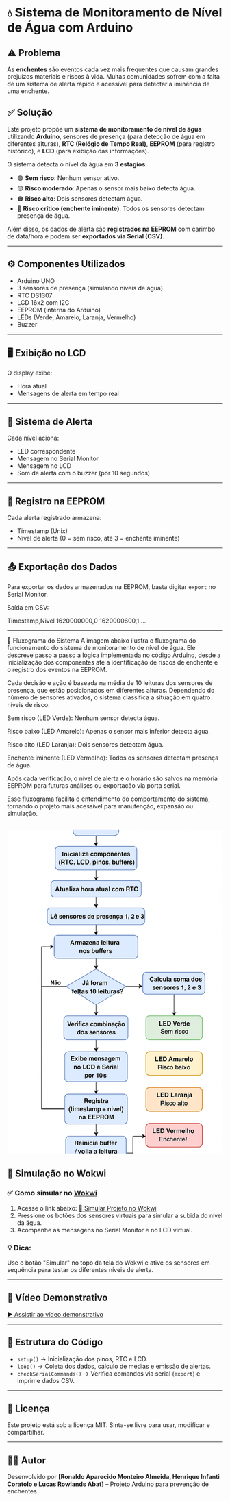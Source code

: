 # 💧 Sistema de Monitoramento de Nível de Água com Arduino

## ⚠️ Problema

As **enchentes** são eventos cada vez mais frequentes que causam grandes prejuízos materiais e riscos à vida. Muitas comunidades sofrem com a falta de um sistema de alerta rápido e acessível para detectar a iminência de uma enchente.

## ✅ Solução

Este projeto propõe um **sistema de monitoramento de nível de água** utilizando **Arduino**, sensores de presença (para detecção de água em diferentes alturas), **RTC (Relógio de Tempo Real)**, **EEPROM** (para registro histórico), e **LCD** (para exibição das informações).

O sistema detecta o nível da água em **3 estágios**:
- 🟢 **Sem risco**: Nenhum sensor ativo.
- 🟡 **Risco moderado**: Apenas o sensor mais baixo detecta água.
- 🟠 **Risco alto**: Dois sensores detectam água.
- 🔴 **Risco crítico (enchente iminente)**: Todos os sensores detectam presença de água.

Além disso, os dados de alerta são **registrados na EEPROM** com carimbo de data/hora e podem ser **exportados via Serial (CSV)**.

---

## ⚙️ Componentes Utilizados

- Arduino UNO
- 3 sensores de presença (simulando níveis de água)
- RTC DS1307
- LCD 16x2 com I2C
- EEPROM (interna do Arduino)
- LEDs (Verde, Amarelo, Laranja, Vermelho)
- Buzzer

---

## 🖥️ Exibição no LCD

O display exibe:
- Hora atual
- Mensagens de alerta em tempo real

---

## 🔔 Sistema de Alerta

Cada nível aciona:
- LED correspondente
- Mensagem no Serial Monitor
- Mensagem no LCD
- Som de alerta com o buzzer (por 10 segundos)

---

## 💾 Registro na EEPROM

Cada alerta registrado armazena:
- Timestamp (Unix)
- Nível de alerta (0 = sem risco, até 3 = enchente iminente)

---

## 📤 Exportação dos Dados

Para exportar os dados armazenados na EEPROM, basta digitar `export` no Serial Monitor.

Saída em CSV:

Timestamp,Nivel
1620000000,0
1620000600,1
...


---
🔄 Fluxograma do Sistema
A imagem abaixo ilustra o fluxograma do funcionamento do sistema de monitoramento de nível de água. Ele descreve passo a passo a lógica implementada no código Arduino, desde a inicialização dos componentes até a identificação de riscos de enchente e o registro dos eventos na EEPROM.

Cada decisão e ação é baseada na média de 10 leituras dos sensores de presença, que estão posicionados em diferentes alturas. Dependendo do número de sensores ativados, o sistema classifica a situação em quatro níveis de risco:

Sem risco (LED Verde): Nenhum sensor detecta água.

Risco baixo (LED Amarelo): Apenas o sensor mais inferior detecta água.

Risco alto (LED Laranja): Dois sensores detectam água.

Enchente iminente (LED Vermelho): Todos os sensores detectam presença de água.

Após cada verificação, o nível de alerta e o horário são salvos na memória EEPROM para futuras análises ou exportação via porta serial.

Esse fluxograma facilita o entendimento do comportamento do sistema, tornando o projeto mais acessível para manutenção, expansão ou simulação.

![Fluxograma do sistema](fluxograma2.png)
---

## 🧪 Simulação no Wokwi

### ✅ Como simular no [Wokwi](https://wokwi.com)

1. Acesse o link abaixo:
   [🔗 Simular Projeto no Wokwi](https://wokwi.com/projects/432676521923276801)
2. Pressione os botões dos sensores virtuais para simular a subida do nível da água.
3. Acompanhe as mensagens no Serial Monitor e no LCD virtual.

### 💡 Dica:
Use o botão "Simular" no topo da tela do Wokwi e ative os sensores em sequência para testar os diferentes níveis de alerta.

---

## 🎥 Vídeo Demonstrativo

[▶️ Assistir ao vídeo demonstrativo]()

---

## 📂 Estrutura do Código

- `setup()` → Inicialização dos pinos, RTC e LCD.
- `loop()` → Coleta dos dados, cálculo de médias e emissão de alertas.
- `checkSerialCommands()` → Verifica comandos via serial (`export`) e imprime dados CSV.

---

## 📎 Licença

Este projeto está sob a licença MIT. Sinta-se livre para usar, modificar e compartilhar.

---

## 👨‍💻 Autor

Desenvolvido por **[Ronaldo Aparecido Monteiro Almeida, Henrique Infanti Coratolo e Lucas Rowlands Abat]** – Projeto Arduino para prevenção de enchentes.

